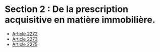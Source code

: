 # Section 2 : De la prescription acquisitive en matière immobilière.

- [Article 2272](article-2272.md)
- [Article 2273](article-2273.md)
- [Article 2275](article-2275.md)
